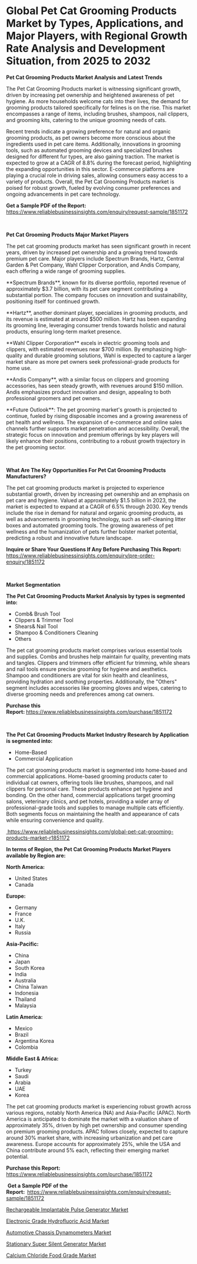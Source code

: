 <p><h1>Global Pet Cat Grooming Products Market by Types, Applications, and Major Players, with Regional Growth Rate Analysis and Development Situation, from 2025 to 2032</h1></p><p><strong>Pet Cat Grooming Products Market Analysis and Latest Trends</strong></p>
<p><p>The Pet Cat Grooming Products market is witnessing significant growth, driven by increasing pet ownership and heightened awareness of pet hygiene. As more households welcome cats into their lives, the demand for grooming products tailored specifically for felines is on the rise. This market encompasses a range of items, including brushes, shampoos, nail clippers, and grooming kits, catering to the unique grooming needs of cats.</p><p>Recent trends indicate a growing preference for natural and organic grooming products, as pet owners become more conscious about the ingredients used in pet care items. Additionally, innovations in grooming tools, such as automated grooming devices and specialized brushes designed for different fur types, are also gaining traction. The market is expected to grow at a CAGR of 8.8% during the forecast period, highlighting the expanding opportunities in this sector. E-commerce platforms are playing a crucial role in driving sales, allowing consumers easy access to a variety of products. Overall, the Pet Cat Grooming Products market is poised for robust growth, fueled by evolving consumer preferences and ongoing advancements in pet care technology.</p></p>
<p><strong>Get a Sample PDF of the Report:&nbsp;</strong> <a href="https://www.reliablebusinessinsights.com/enquiry/request-sample/1851172?utm_campaign=1873&utm_medium=2&utm_source=Github&utm_content=ia&utm_term=07012025&utm_id=pet-cat-grooming-products">https://www.reliablebusinessinsights.com/enquiry/request-sample/1851172</a></p>
<p>&nbsp;</p>
<p><strong>Pet Cat Grooming Products Major Market Players</strong></p>
<p><p>The pet cat grooming products market has seen significant growth in recent years, driven by increased pet ownership and a growing trend towards premium pet care. Major players include Spectrum Brands, Hartz, Central Garden & Pet Company, Wahl Clipper Corporation, and Andis Company, each offering a wide range of grooming supplies.</p><p>**Spectrum Brands**, known for its diverse portfolio, reported revenue of approximately $3.7 billion, with its pet care segment contributing a substantial portion. The company focuses on innovation and sustainability, positioning itself for continued growth.</p><p>**Hartz**, another dominant player, specializes in grooming products, and its revenue is estimated at around $500 million. Hartz has been expanding its grooming line, leveraging consumer trends towards holistic and natural products, ensuring long-term market presence.</p><p>**Wahl Clipper Corporation** excels in electric grooming tools and clippers, with estimated revenues near $700 million. By emphasizing high-quality and durable grooming solutions, Wahl is expected to capture a larger market share as more pet owners seek professional-grade products for home use.</p><p>**Andis Company**, with a similar focus on clippers and grooming accessories, has seen steady growth, with revenues around $150 million. Andis emphasizes product innovation and design, appealing to both professional groomers and pet owners.</p><p>**Future Outlook**: The pet grooming market's growth is projected to continue, fueled by rising disposable incomes and a growing awareness of pet health and wellness. The expansion of e-commerce and online sales channels further supports market penetration and accessibility. Overall, the strategic focus on innovation and premium offerings by key players will likely enhance their positions, contributing to a robust growth trajectory in the pet grooming sector.</p></p>
<p>&nbsp;</p>
<p><strong>What Are The Key Opportunities For Pet Cat Grooming Products Manufacturers?</strong></p>
<p><p>The pet cat grooming products market is projected to experience substantial growth, driven by increasing pet ownership and an emphasis on pet care and hygiene. Valued at approximately $1.5 billion in 2023, the market is expected to expand at a CAGR of 6.5% through 2030. Key trends include the rise in demand for natural and organic grooming products, as well as advancements in grooming technology, such as self-cleaning litter boxes and automated grooming tools. The growing awareness of pet wellness and the humanization of pets further bolster market potential, predicting a robust and innovative future landscape.</p></p>
<p><strong>Inquire or Share Your Questions If Any Before Purchasing This Report:</strong> <a href="https://www.reliablebusinessinsights.com/enquiry/pre-order-enquiry/1851172?utm_campaign=1873&utm_medium=2&utm_source=Github&utm_content=ia&utm_term=07012025&utm_id=pet-cat-grooming-products">https://www.reliablebusinessinsights.com/enquiry/pre-order-enquiry/1851172</a></p>
<p>&nbsp;</p>
<p><strong>Market Segmentation</strong></p>
<p><strong>The Pet Cat Grooming Products Market Analysis by types is segmented into:</strong></p>
<p><ul><li>Comb& Brush Tool</li><li>Clippers & Trimmer Tool</li><li>Shears& Nail Tool</li><li>Shampoo & Conditioners Cleaning</li><li>Others</li></ul></p>
<p><p>The pet cat grooming products market comprises various essential tools and supplies. Combs and brushes help maintain fur quality, preventing mats and tangles. Clippers and trimmers offer efficient fur trimming, while shears and nail tools ensure precise grooming for hygiene and aesthetics. Shampoo and conditioners are vital for skin health and cleanliness, providing hydration and soothing properties. Additionally, the "Others" segment includes accessories like grooming gloves and wipes, catering to diverse grooming needs and preferences among cat owners.</p></p>
<p><strong>Purchase this Report:&nbsp;</strong><a href="https://www.reliablebusinessinsights.com/purchase/1851172?utm_campaign=1873&utm_medium=2&utm_source=Github&utm_content=ia&utm_term=07012025&utm_id=pet-cat-grooming-products">https://www.reliablebusinessinsights.com/purchase/1851172</a></p>
<p>&nbsp;</p>
<p><strong>The Pet Cat Grooming Products Market Industry Research by Application is segmented into:</strong></p>
<p><ul><li>Home-Based</li><li>Commercial Application</li></ul></p>
<p><p>The pet cat grooming products market is segmented into home-based and commercial applications. Home-based grooming products cater to individual cat owners, offering tools like brushes, shampoos, and nail clippers for personal care. These products enhance pet hygiene and bonding. On the other hand, commercial applications target grooming salons, veterinary clinics, and pet hotels, providing a wider array of professional-grade tools and supplies to manage multiple cats efficiently. Both segments focus on maintaining the health and appearance of cats while ensuring convenience and quality.</p></p>
<p><a href="https://www.reliablebusinessinsights.com/global-pet-cat-grooming-products-market-r1851172?utm_campaign=1873&utm_medium=2&utm_source=Github&utm_content=ia&utm_term=07012025&utm_id=pet-cat-grooming-products">&nbsp;https://www.reliablebusinessinsights.com/global-pet-cat-grooming-products-market-r1851172</a></p>
<p><strong>In terms of Region, the Pet Cat Grooming Products Market Players available by Region are:</strong></p>
<p>
    <p> <strong> North America: </strong>
        <ul>
            <li>United States</li>
            <li>Canada</li>
        </ul>
        </p> 
    <p> <strong> Europe: </strong>
        <ul>
            <li>Germany</li>
            <li>France</li>
            <li>U.K.</li>
            <li>Italy</li>
            <li>Russia</li>
        </ul>
        </p> 
    <p> <strong> Asia-Pacific: </strong>
        <ul>
            <li>China</li>
            <li>Japan</li>
            <li>South Korea</li>
            <li>India</li>
            <li>Australia</li>
            <li>China Taiwan</li>
            <li>Indonesia</li>
            <li>Thailand</li>
            <li>Malaysia</li>
        </ul>
        </p> 
    <p> <strong> Latin America: </strong>
        <ul>
            <li>Mexico</li>
            <li>Brazil</li>
            <li>Argentina Korea</li>
            <li>Colombia</li>
        </ul>
        </p> 
    <p> <strong> Middle East & Africa: </strong>
        <ul>
            <li>Turkey</li>
            <li>Saudi</li>
            <li>Arabia</li>
            <li>UAE</li>
            <li>Korea</li>
        </ul>
    </p>
    </p>
<p><p>The pet cat grooming products market is experiencing robust growth across various regions, notably North America (NA) and Asia-Pacific (APAC). North America is anticipated to dominate the market with a valuation share of approximately 35%, driven by high pet ownership and consumer spending on premium grooming products. APAC follows closely, expected to capture around 30% market share, with increasing urbanization and pet care awareness. Europe accounts for approximately 25%, while the USA and China contribute around 5% each, reflecting their emerging market potential.</p></p>
<p><strong>Purchase this Report: </strong><a href="https://www.reliablebusinessinsights.com/purchase/1851172?utm_campaign=1873&utm_medium=2&utm_source=Github&utm_content=ia&utm_term=07012025&utm_id=pet-cat-grooming-products">https://www.reliablebusinessinsights.com/purchase/1851172</a></p>
<p>&nbsp;<strong>Get a Sample PDF of the Report:&nbsp;&nbsp;</strong><a href="https://www.reliablebusinessinsights.com/enquiry/request-sample/1851172?utm_campaign=1873&utm_medium=2&utm_source=Github&utm_content=ia&utm_term=07012025&utm_id=pet-cat-grooming-products">https://www.reliablebusinessinsights.com/enquiry/request-sample/1851172</a></p>
<p><strong></strong></p>
<p><p><a href="https://github.com/triattwood9919/Market-Research-Report-List-1/blob/main/rechargeable-implantable-pulse-generator-market.md?utm_campaign=1873&utm_medium=2&utm_source=Github&utm_content=ia&utm_term=07012025&utm_id=pet-cat-grooming-products">Rechargeable Implantable Pulse Generator Market</a></p><p><a href="https://www.linkedin.com/pulse/broad-overview-electronic-grade-hydrofluoric-acid-market-size-5ryde?utm_campaign=1873&utm_medium=2&utm_source=Github&utm_content=ia&utm_term=07012025&utm_id=pet-cat-grooming-products">Electronic Grade Hydrofluoric Acid Market</a></p><p><a href="https://www.linkedin.com/pulse/automotive-chassis-dynamometers-industry-trends-report-analyzing-tpxqc?utm_campaign=1873&utm_medium=2&utm_source=Github&utm_content=ia&utm_term=07012025&utm_id=pet-cat-grooming-products">Automotive Chassis Dynamometers Market</a></p><p><a href="https://github.com/stillsfloria19981/Market-Research-Report-List-1/blob/main/stationary-super-silent-generator-market.md?utm_campaign=1873&utm_medium=2&utm_source=Github&utm_content=ia&utm_term=07012025&utm_id=pet-cat-grooming-products">Stationary Super Silent Generator Market</a></p><p><a href="https://www.linkedin.com/pulse/thorough-examination-global-calcium-chloride-food-grade-snble?utm_campaign=1873&utm_medium=2&utm_source=Github&utm_content=ia&utm_term=07012025&utm_id=pet-cat-grooming-products">Calcium Chloride Food Grade Market</a></p></p>